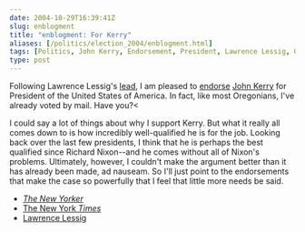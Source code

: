 ```yaml
---
date: 2004-10-29T16:39:41Z
slug: enblogment
title: "enblogment: For Kerry"
aliases: [/politics/election_2004/enblogment.html]
tags: [Politics, John Kerry, Endorsement, President, Lawrence Lessig, George W. Bush]
type: post
---
```


Following Lawrence Lessig's [lead], I am pleased to [endorse] [John Kerry] for
President of the United States of America. In fact, like most Oregonians, I've
already voted by mail. Have you?<

I could say a lot of things about why I support Kerry. But what it really all
comes down to is how incredibly well-qualified he is for the job. Looking back
over the last few presidents, I think that he is perhaps the best qualified
since Richard Nixon--and he comes without all of Nixon's problems. Ultimately,
however, I couldn't make the argument better than it has already been made, ad
nauseam. So I'll just point to the endorsements that make the case so powerfully
that I feel that little more needs be said.

*   [*The New Yorker*]
*   [The New York *Times*]
*   [Lawrence Lessig][lead]

  [lead]: http://www.lessig.org/blog/archives/002264.shtml "enblogment: For Kerry"
  [endorse]: http://pres2004.scripting.com/2004/10/29#a5 "Endorse John Kerry"
  [John Kerry]: http://www.johnkerry.com/ "John Kerry for President"
  [*The New Yorker*]: http://www.newyorker.com/talk/content/?041101ta_talk_editors
  [The New York *Times*]: http://www.nytimes.com/2004/10/17/opinion/17sun1.html
